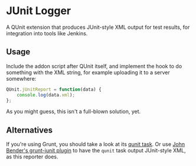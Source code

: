 JUnit Logger
============

A QUnit extension that produces JUnit-style XML output for test results, for integration into tools like Jenkins.

## Usage

Include the addon script after QUnit itself, and implement the hook to do something with the XML string, for example uploading it to a server somewhere:

```js
QUnit.jUnitReport = function(data) {
	console.log(data.xml);
};
```

As you might guess, this isn't a full-blown solution, yet.

## Alternatives

If you're using Grunt, you should take a look at its [qunit task](https://github.com/cowboy/grunt/blob/master/docs/task_qunit.md). Or use [John Bender's grunt-junit plugin](https://github.com/johnbender/grunt-junit) to have the `qunit` task output JUnit-style XML, as this reporter does.